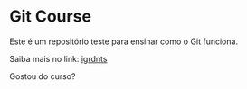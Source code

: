 # Git Course

Este é um repositório teste para ensinar como o Git funciona.

Saiba mais no link: [igrdnts](www.google.com)

Gostou do curso?
